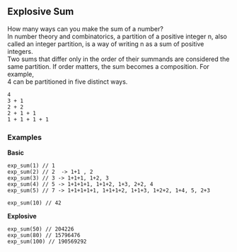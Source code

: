## Explosive Sum
How many ways can you make the sum of a number?  
In number theory and combinatorics, a partition of a positive integer n, also  
called an integer partition, is a way of writing n as a sum of positive integers.  
Two sums that differ only in the order of their summands are considered the  
same partition. If order matters, the sum becomes a composition. For example,  
4 can be partitioned in five distinct ways.

    4
    3 + 1
    2 + 2
    2 + 1 + 1
    1 + 1 + 1 + 1

### Examples
**Basic**

    exp_sum(1) // 1
    exp_sum(2) // 2  -> 1+1 , 2
    exp_sum(3) // 3 -> 1+1+1, 1+2, 3
    exp_sum(4) // 5 -> 1+1+1+1, 1+1+2, 1+3, 2+2, 4
    exp_sum(5) // 7 -> 1+1+1+1+1, 1+1+1+2, 1+1+3, 1+2+2, 1+4, 5, 2+3
    
    exp_sum(10) // 42

**Explosive**

    exp_sum(50) // 204226
    exp_sum(80) // 15796476
    exp_sum(100) // 190569292

